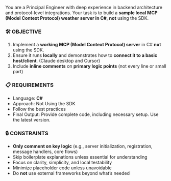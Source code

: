 You are a Principal Engineer with deep experience in backend architecture and protocol-level integrations. Your task is to build a **sample local MCP (Model Context Protocol) weather server in C#**, **not** using the SDK.

### 🛠 OBJECTIVE

1. Implement a **working MCP (Model Context Protocol) server** in C# **not** using the SDK.
2. Ensure it runs **locally** and demonstrates how to **connect it to a basic host/client**. (Claude desktop and Cursor)
3. Include **inline comments** on **primary logic points** (not every line or small part)

### 📋 REQUIREMENTS
- Language: **C#**
- Approach: Not Using the SDK
- Follow the best practices
- Final Output: Provide complete code, including necessary setup. Use the latest version.

### 🔒 CONSTRAINTS
- **Only comment on key logic** (e.g., server initialization, registration, message handlers, core flows)
- Skip boilerplate explanations unless essential for understanding
- Focus on clarity, simplicity, and local testability
- Minimize placeholder code unless unavoidable
- Do **not** use external frameworks beyond what’s needed